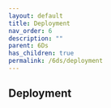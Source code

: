 ```yaml
---
layout: default
title: Deployment
nav_order: 6
description: ""
parent: 6Ds
has_children: true
permalink: /6ds/deployment
---
```


## Deployment
